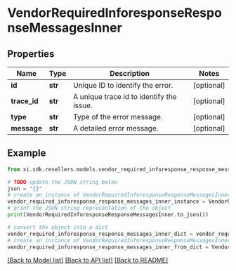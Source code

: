 # VendorRequiredInforesponseResponseMessagesInner


## Properties

Name | Type | Description | Notes
------------ | ------------- | ------------- | -------------
**id** | **str** | Unique ID to identify the error. | [optional] 
**trace_id** | **str** | A unique trace id to identify the issue. | [optional] 
**type** | **str** | Type of the error message. | [optional] 
**message** | **str** | A detailed error message. | [optional] 

## Example

```python
from xi.sdk.resellers.models.vendor_required_inforesponse_response_messages_inner import VendorRequiredInforesponseResponseMessagesInner

# TODO update the JSON string below
json = "{}"
# create an instance of VendorRequiredInforesponseResponseMessagesInner from a JSON string
vendor_required_inforesponse_response_messages_inner_instance = VendorRequiredInforesponseResponseMessagesInner.from_json(json)
# print the JSON string representation of the object
print(VendorRequiredInforesponseResponseMessagesInner.to_json())

# convert the object into a dict
vendor_required_inforesponse_response_messages_inner_dict = vendor_required_inforesponse_response_messages_inner_instance.to_dict()
# create an instance of VendorRequiredInforesponseResponseMessagesInner from a dict
vendor_required_inforesponse_response_messages_inner_from_dict = VendorRequiredInforesponseResponseMessagesInner.from_dict(vendor_required_inforesponse_response_messages_inner_dict)
```
[[Back to Model list]](../README.md#documentation-for-models) [[Back to API list]](../README.md#documentation-for-api-endpoints) [[Back to README]](../README.md)


